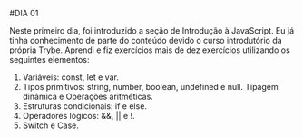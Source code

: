 #DIA 01

Neste primeiro dia, foi introduzido a seção de Introdução à JavaScript. Eu já tinha conhecimento de parte do conteúdo devido o curso introdutório da própria Trybe. Aprendi e fiz exercícios mais de dez exercícios utilizando os seguintes elementos:

1. Variáveis: const, let e var.
2. Tipos primitivos: string, number, boolean, undefined e null. Tipagem dinâmica e Operações aritméticas.
3. Estruturas condicionais: if e else.
4. Operadores lógicos: &&, || e !.
5. Switch e Case.
